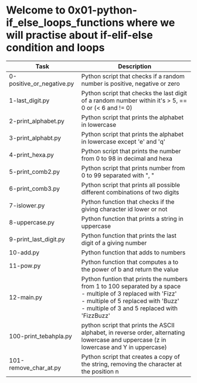 # Welcome to 0x01-python-if_else_loops_functions where we will practise about if-elif-else condition and loops
| Task | Description |
| ---- | ----------- |
| 0-positive_or_negative.py | Python script that checks if a random number is positive, negative or zero |
| 1-last_digit.py | Python script that checks the last digit of a random number within it's > 5, == 0 or (< 6 and != 0) |
| 2-print_alphabet.py | Python script that prints the alphabet in lowercase |
| 3-print_alphabt.py | Python script that prints the alphabet in lowercase except 'e' and 'q' |
| 4-print_hexa.py | Python script that prints the number from 0 to 98 in decimal and hexa |
| 5-print_comb2.py | Python script that prints number from 0 to 99 separated with ", " |
| 6-print_comb3.py | Python script that prints all possible different combinations of two digits |
| 7-islower.py | Python function that checks if the giving character id lower or not |
| 8-uppercase.py | Python function that prints a string in uppercase |
| 9-print_last_digit.py | Python function that prints the last digit of a giving number |
| 10-add.py |  Python function that adds to numbers |
| 11-pow.py | Python function that computes a to the power of b and return the value |
| 12-main.py | Python funtion that prints the numbers from 1 to 100 separated by a space <br/>- multiple of 3 replaced with 'Fizz' <br/>- multiple of 5 replaced with 'Buzz'<br/>- multiple of 3 and 5 replaced with 'FizzBuzz' |
| 100-print_tebahpla.py | python script that prints the ASCII alphabet, in reverse order, alternating lowercase and uppercase (z in lowercase and Y in uppercase) |
| 101-remove_char_at.py | Python script that creates a copy of the string, removing the character at the position n |
